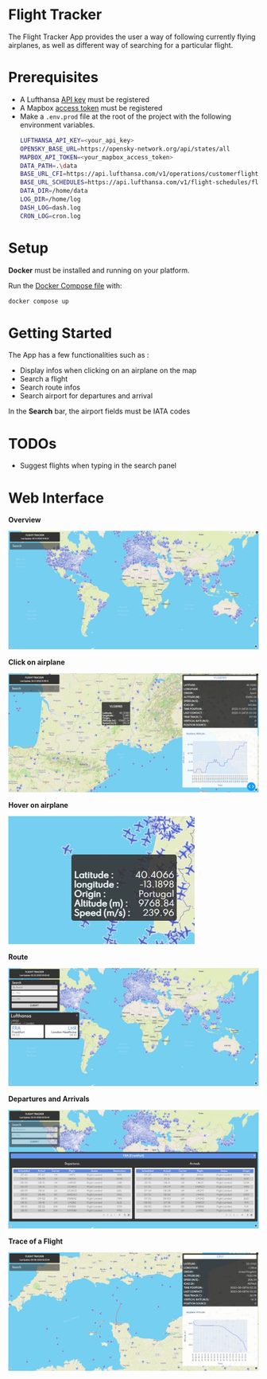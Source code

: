 
# Flight Tracker
The Flight Tracker App provides the user a way of following currently flying airplanes, as well as different way of searching for a particular flight.

# Prerequisites

- A Lufthansa [API key](https://developer.lufthansa.com/) must be registered
- A Mapbox [access token](https://account.mapbox.com/) must be registered
- Make a  `.env.prod`  file at the root of the project with the following environment variables.
    ```bash
    LUFTHANSA_API_KEY=<your_api_key>
    OPENSKY_BASE_URL=https://opensky-network.org/api/states/all
    MAPBOX_API_TOKEN=<your_mapbox_access_token>
    DATA_PATH=.\data
    BASE_URL_CFI=https://api.lufthansa.com/v1/operations/customerflightinformation/
    BASE_URL_SCHEDULES=https://api.lufthansa.com/v1/flight-schedules/flightschedules/passenger?
    DATA_DIR=/home/data
    LOG_DIR=/home/log
    DASH_LOG=dash.log
    CRON_LOG=cron.log
    ```

# Setup

**Docker** must be installed and running on your platform.

Run the [Docker Compose file](docker-compose.yml) with:

```bash
docker compose up
```
# Getting Started

The App has a few functionalities such as :
- Display infos when clicking on an airplane on the map
- Search a flight
- Search route infos
- Search airport for departures and arrival

In the **Search** bar, the airport fields must be IATA codes

# TODOs

- Suggest flights when typing in the search panel

# Web Interface

**Overview**

![Overview](img/start_overview.jpg)

**Click on airplane**

![Click](img/clicked_airplane.jpg)

**Hover on airplane**

![Hover](img/hovered_airplane.jpg)

**Route**

![Route](img/get_route.jpg)

**Departures and Arrivals**

![Departures and Arrivals](img/get_arr_dep.jpg)

**Trace of a Flight**

![Departures and Arrivals](img/flight_trace.jpg)





